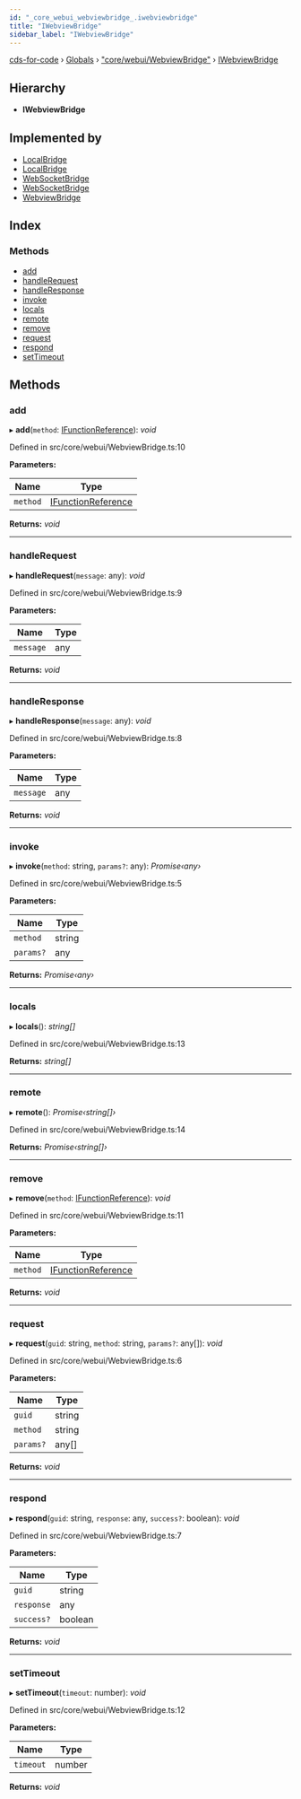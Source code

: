```yaml
---
id: "_core_webui_webviewbridge_.iwebviewbridge"
title: "IWebviewBridge"
sidebar_label: "IWebviewBridge"
---
```


[cds-for-code](../index.md) › [Globals](../globals.md) › ["core/webui/WebviewBridge"](../modules/_core_webui_webviewbridge_.md) › [IWebviewBridge](_core_webui_webviewbridge_.iwebviewbridge.md)

## Hierarchy

* **IWebviewBridge**

## Implemented by

* [LocalBridge](../classes/_core_webui_localbridge_browser_.localbridge.md)
* [LocalBridge](../classes/_core_webui_localbridge_.localbridge.md)
* [WebSocketBridge](../classes/_core_webui_websocketbridge_.websocketbridge.md)
* [WebSocketBridge](../classes/_core_webui_websocketbridge_browser_.websocketbridge.md)
* [WebviewBridge](../classes/_core_webui_webviewbridge_.webviewbridge.md)

## Index

### Methods

* [add](_core_webui_webviewbridge_.iwebviewbridge.md#add)
* [handleRequest](_core_webui_webviewbridge_.iwebviewbridge.md#handlerequest)
* [handleResponse](_core_webui_webviewbridge_.iwebviewbridge.md#handleresponse)
* [invoke](_core_webui_webviewbridge_.iwebviewbridge.md#invoke)
* [locals](_core_webui_webviewbridge_.iwebviewbridge.md#locals)
* [remote](_core_webui_webviewbridge_.iwebviewbridge.md#remote)
* [remove](_core_webui_webviewbridge_.iwebviewbridge.md#remove)
* [request](_core_webui_webviewbridge_.iwebviewbridge.md#request)
* [respond](_core_webui_webviewbridge_.iwebviewbridge.md#respond)
* [setTimeout](_core_webui_webviewbridge_.iwebviewbridge.md#settimeout)

## Methods

###  add

▸ **add**(`method`: [IFunctionReference](_core_webui_webviewbridge_.ifunctionreference.md)): *void*

Defined in src/core/webui/WebviewBridge.ts:10

**Parameters:**

Name | Type |
------ | ------ |
`method` | [IFunctionReference](_core_webui_webviewbridge_.ifunctionreference.md) |

**Returns:** *void*

___

###  handleRequest

▸ **handleRequest**(`message`: any): *void*

Defined in src/core/webui/WebviewBridge.ts:9

**Parameters:**

Name | Type |
------ | ------ |
`message` | any |

**Returns:** *void*

___

###  handleResponse

▸ **handleResponse**(`message`: any): *void*

Defined in src/core/webui/WebviewBridge.ts:8

**Parameters:**

Name | Type |
------ | ------ |
`message` | any |

**Returns:** *void*

___

###  invoke

▸ **invoke**(`method`: string, `params?`: any): *Promise‹any›*

Defined in src/core/webui/WebviewBridge.ts:5

**Parameters:**

Name | Type |
------ | ------ |
`method` | string |
`params?` | any |

**Returns:** *Promise‹any›*

___

###  locals

▸ **locals**(): *string[]*

Defined in src/core/webui/WebviewBridge.ts:13

**Returns:** *string[]*

___

###  remote

▸ **remote**(): *Promise‹string[]›*

Defined in src/core/webui/WebviewBridge.ts:14

**Returns:** *Promise‹string[]›*

___

###  remove

▸ **remove**(`method`: [IFunctionReference](_core_webui_webviewbridge_.ifunctionreference.md)): *void*

Defined in src/core/webui/WebviewBridge.ts:11

**Parameters:**

Name | Type |
------ | ------ |
`method` | [IFunctionReference](_core_webui_webviewbridge_.ifunctionreference.md) |

**Returns:** *void*

___

###  request

▸ **request**(`guid`: string, `method`: string, `params?`: any[]): *void*

Defined in src/core/webui/WebviewBridge.ts:6

**Parameters:**

Name | Type |
------ | ------ |
`guid` | string |
`method` | string |
`params?` | any[] |

**Returns:** *void*

___

###  respond

▸ **respond**(`guid`: string, `response`: any, `success?`: boolean): *void*

Defined in src/core/webui/WebviewBridge.ts:7

**Parameters:**

Name | Type |
------ | ------ |
`guid` | string |
`response` | any |
`success?` | boolean |

**Returns:** *void*

___

###  setTimeout

▸ **setTimeout**(`timeout`: number): *void*

Defined in src/core/webui/WebviewBridge.ts:12

**Parameters:**

Name | Type |
------ | ------ |
`timeout` | number |

**Returns:** *void*
